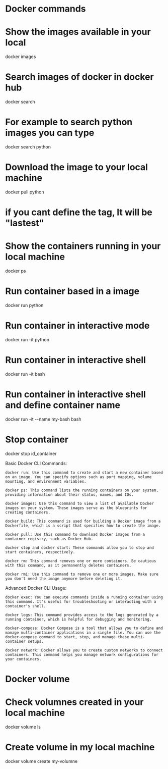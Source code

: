 # Docker commands
# Show the images available in your local 
docker images

# Search images of docker in docker hub
docker search
# For example to search python images you can type
docker search python

# Download the image to your local machine 
docker pull python
# if you cant define the tag, It will be "lastest"

# Show the containers running in your local machine
docker ps

# Run container based in a image
docker run python

# Run container in interactive mode
docker run -it python

# Run container in interactive shell
docker run -it bash

# Run container in interactive shell and define container name
docker run -it --name my-bash bash

# Stop container 
docker stop id_container


Basic Docker CLI Commands:

    docker run: Use this command to create and start a new container based on an image. You can specify options such as port mapping, volume mounting, and environment variables.

    docker ps: This command lists the running containers on your system, providing information about their status, names, and IDs.

    docker images: Use this command to view a list of available Docker images on your system. These images serve as the blueprints for creating containers.

    docker build: This command is used for building a Docker image from a Dockerfile, which is a script that specifies how to create the image.

    docker pull: Use this command to download Docker images from a container registry, such as Docker Hub.

    docker stop and docker start: These commands allow you to stop and start containers, respectively.

    docker rm: This command removes one or more containers. Be cautious with this command, as it permanently deletes containers.

    docker rmi: Use this command to remove one or more images. Make sure you don't need the image anymore before deleting it.

Advanced Docker CLI Usage:

    docker exec: You can execute commands inside a running container using this command. It's useful for troubleshooting or interacting with a container's shell.

    docker logs: This command provides access to the logs generated by a running container, which is helpful for debugging and monitoring.

    docker-compose: Docker Compose is a tool that allows you to define and manage multi-container applications in a single file. You can use the docker-compose command to start, stop, and manage these multi-container setups.

    docker network: Docker allows you to create custom networks to connect containers. This command helps you manage network configurations for your containers.

# Docker volume

# Check volumnes created in your local machine
docker volume ls

# Create volume in my local machine
docker volume create my-volumne